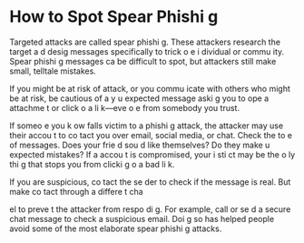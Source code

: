 [Title]: # (How to Spot Spear Phishi
g)
[Order]: # (3)

**How to Spot Spear Phishi
g**
============================

Targeted attacks are called spear phishi
g. These attackers research the target a
d desig
 messages specifically to trick o
e i
dividual or commu
ity. Spear phishi
g messages ca
 be difficult to spot, but attackers still make small, telltale mistakes. 

If you might be at risk of attack, or you commu
icate with others who might be at risk, be cautious of a
y u
expected message aski
g you to ope
 a
 attachme
t or click o
 a li
k—eve
 o
e from somebody you trust.  

If someo
e you k
ow falls victim to a phishi
g attack, the attacker may use their accou
t to co
tact you over email, social media, or chat. Check the to
e of messages. Does your frie
d sou
d like 
themselves? Do they make u
expected mistakes? If a
 accou
t is compromised, your i
sti
ct may be the o
ly thi
g that stops you from clicki
g o
 a bad li
k.   
 
If you are suspicious, co
tact the se
der to check if the message is real. But make co
tact through a differe
t cha

el to preve
t the attacker from respo
di
g. For example, call or se
d a secure chat message to check a suspicious email. Doi
g so has helped people avoid some of the most elaborate spear phishi
g attacks.